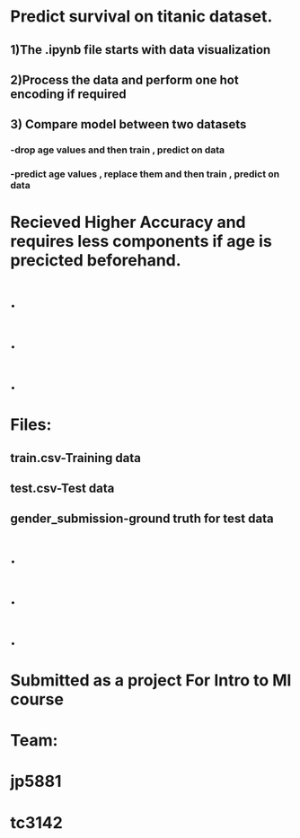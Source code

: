 # Predict survival on  titanic dataset.
##  1)The .ipynb file starts with data visualization
## 2)Process the data and perform one hot encoding if required
## 3) Compare model between two datasets 
  ###   -drop age values and then train , predict on data 
  ###   -predict  age values , replace them and then train , predict on data 
   #  Recieved Higher Accuracy and requires less components if age is precicted beforehand.  
  # .
  # .
  # .
  # Files:
   ## train.csv-Training data
   ## test.csv-Test data
   ## gender_submission-ground truth for test data
  
  # .
  # .
 # .
 # Submitted as a project For Intro to Ml course
 # Team:
 # jp5881
 # tc3142
